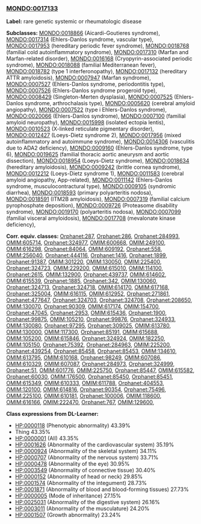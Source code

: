 
### [MONDO:0017133](http://purl.obolibrary.org/obo/MONDO_0017133)
**Label:** rare genetic systemic or rheumatologic disease

**Subclasses:** [MONDO:0018866](http://purl.obolibrary.org/obo/MONDO_0018866) (Aicardi-Goutieres syndrome), [MONDO:0017314](http://purl.obolibrary.org/obo/MONDO_0017314) (Ehlers-Danlos syndrome, vascular type), [MONDO:0017953](http://purl.obolibrary.org/obo/MONDO_0017953) (hereditary periodic fever syndrome), [MONDO:0018768](http://purl.obolibrary.org/obo/MONDO_0018768) (familial cold autoinflammatory syndrome), [MONDO:0017310](http://purl.obolibrary.org/obo/MONDO_0017310) (Marfan and Marfan-related disorder), [MONDO:0016168](http://purl.obolibrary.org/obo/MONDO_0016168) (Cryopyrin-associated periodic syndrome), [MONDO:0018088](http://purl.obolibrary.org/obo/MONDO_0018088) (familial Mediterranean fever), [MONDO:0018782](http://purl.obolibrary.org/obo/MONDO_0018782) (type 1 interferonopathy), [MONDO:0017132](http://purl.obolibrary.org/obo/MONDO_0017132) (hereditary ATTR amyloidosis), [MONDO:0007947](http://purl.obolibrary.org/obo/MONDO_0007947) (Marfan syndrome), [MONDO:0007527](http://purl.obolibrary.org/obo/MONDO_0007527) (Ehlers-Danlos syndrome, periodontitis type), [MONDO:0007526](http://purl.obolibrary.org/obo/MONDO_0007526) (Ehlers-Danlos syndrome progeroid type), [MONDO:0008429](http://purl.obolibrary.org/obo/MONDO_0008429) (Singleton-Merten dysplasia), [MONDO:0007525](http://purl.obolibrary.org/obo/MONDO_0007525) (Ehlers-Danlos syndrome, arthrochalasis type), [MONDO:0005620](http://purl.obolibrary.org/obo/MONDO_0005620) (cerebral amyloid angiopathy), [MONDO:0007522](http://purl.obolibrary.org/obo/MONDO_0007522) (type i Ehlers-Danlos syndrome), [MONDO:0020066](http://purl.obolibrary.org/obo/MONDO_0020066) (Ehlers-Danlos syndrome), [MONDO:0007100](http://purl.obolibrary.org/obo/MONDO_0007100) (familial amyloid neuropathy), [MONDO:0015998](http://purl.obolibrary.org/obo/MONDO_0015998) (isolated ectopia lentis), [MONDO:0010523](http://purl.obolibrary.org/obo/MONDO_0010523) (X-linked reticulate pigmentary disorder), [MONDO:0012427](http://purl.obolibrary.org/obo/MONDO_0012427) (Loeys-Dietz syndrome 2), [MONDO:0017956](http://purl.obolibrary.org/obo/MONDO_0017956) (mixed autoinflammatory and autoimmune syndrome), [MONDO:0014306](http://purl.obolibrary.org/obo/MONDO_0014306) (vasculitis due to ADA2 deficiency), [MONDO:0009160](http://purl.obolibrary.org/obo/MONDO_0009160) (Ehlers-Danlos syndrome, type 6), [MONDO:0019625](http://purl.obolibrary.org/obo/MONDO_0019625) (familial thoracic aortic aneurysm and aortic dissection), [MONDO:0018954](http://purl.obolibrary.org/obo/MONDO_0018954) (Loeys-Dietz syndrome), [MONDO:0018634](http://purl.obolibrary.org/obo/MONDO_0018634) (hereditary amyloidosis), [MONDO:0009242](http://purl.obolibrary.org/obo/MONDO_0009242) (brittle cornea syndrome), [MONDO:0012212](http://purl.obolibrary.org/obo/MONDO_0012212) (Loeys-Dietz syndrome 1), [MONDO:0011583](http://purl.obolibrary.org/obo/MONDO_0011583) (cerebral amyloid angiopathy, App-related), [MONDO:0011142](http://purl.obolibrary.org/obo/MONDO_0011142) (Ehlers-Danlos syndrome, musculocontractural type), [MONDO:0009105](http://purl.obolibrary.org/obo/MONDO_0009105) (syndromic diarrhea), [MONDO:0018593](http://purl.obolibrary.org/obo/MONDO_0018593) (primary polyarteritis nodosa), [MONDO:0018591](http://purl.obolibrary.org/obo/MONDO_0018591) (ITM2B amyloidosis), [MONDO:0007319](http://purl.obolibrary.org/obo/MONDO_0007319) (familial calcium pyrophosphate deposition), [MONDO:0009726](http://purl.obolibrary.org/obo/MONDO_0009726) (Proteasome disability syndrome), [MONDO:0019170](http://purl.obolibrary.org/obo/MONDO_0019170) (polyarteritis nodosa), [MONDO:0007099](http://purl.obolibrary.org/obo/MONDO_0007099) (familial visceral amyloidosis), [MONDO:0017708](http://purl.obolibrary.org/obo/MONDO_0017708) (mevalonate kinase deficiency), 

**Corr. equiv. classes:** [Orphanet:287](http://www.orpha.net/ORDO/Orphanet_287), [Orphanet:286](http://www.orpha.net/ORDO/Orphanet_286), [Orphanet:284993](http://www.orpha.net/ORDO/Orphanet_284993), [OMIM:605714](http://purl.obolibrary.org/obo/OMIM_605714), [Orphanet:324977](http://www.orpha.net/ORDO/Orphanet_324977), [OMIM:600668](http://purl.obolibrary.org/obo/OMIM_600668), [OMIM:249100](http://purl.obolibrary.org/obo/OMIM_249100), [OMIM:616298](http://purl.obolibrary.org/obo/OMIM_616298), [Orphanet:84064](http://www.orpha.net/ORDO/Orphanet_84064), [OMIM:609192](http://purl.obolibrary.org/obo/OMIM_609192), [Orphanet:558](http://www.orpha.net/ORDO/Orphanet_558), [OMIM:256040](http://purl.obolibrary.org/obo/OMIM_256040), [Orphanet:444116](http://www.orpha.net/ORDO/Orphanet_444116), [Orphanet:1416](http://www.orpha.net/ORDO/Orphanet_1416), [Orphanet:1899](http://www.orpha.net/ORDO/Orphanet_1899), [Orphanet:91387](http://www.orpha.net/ORDO/Orphanet_91387), [OMIM:301220](http://purl.obolibrary.org/obo/OMIM_301220), [OMIM:130050](http://purl.obolibrary.org/obo/OMIM_130050), [OMIM:225400](http://purl.obolibrary.org/obo/OMIM_225400), [Orphanet:324723](http://www.orpha.net/ORDO/Orphanet_324723), [OMIM:229200](http://purl.obolibrary.org/obo/OMIM_229200), [OMIM:615010](http://purl.obolibrary.org/obo/OMIM_615010), [OMIM:114100](http://purl.obolibrary.org/obo/OMIM_114100), [Orphanet:2615](http://www.orpha.net/ORDO/Orphanet_2615), [OMIM:132900](http://purl.obolibrary.org/obo/OMIM_132900), [Orphanet:439737](http://www.orpha.net/ORDO/Orphanet_439737), [OMIM:614602](http://purl.obolibrary.org/obo/OMIM_614602), [OMIM:615539](http://purl.obolibrary.org/obo/OMIM_615539), [Orphanet:1885](http://www.orpha.net/ORDO/Orphanet_1885), [Orphanet:342](http://www.orpha.net/ORDO/Orphanet_342), [OMIM:130060](http://purl.obolibrary.org/obo/OMIM_130060), [Orphanet:324713](http://www.orpha.net/ORDO/Orphanet_324713), [Orphanet:324718](http://www.orpha.net/ORDO/Orphanet_324718), [OMIM:614170](http://purl.obolibrary.org/obo/OMIM_614170), [OMIM:617168](http://purl.obolibrary.org/obo/OMIM_617168), [Orphanet:325004](http://www.orpha.net/ORDO/Orphanet_325004), [OMIM:616115](http://purl.obolibrary.org/obo/OMIM_616115), [OMIM:612952](http://purl.obolibrary.org/obo/OMIM_612952), [Orphanet:271861](http://www.orpha.net/ORDO/Orphanet_271861), [Orphanet:477647](http://www.orpha.net/ORDO/Orphanet_477647), [Orphanet:324703](http://www.orpha.net/ORDO/Orphanet_324703), [Orphanet:324708](http://www.orpha.net/ORDO/Orphanet_324708), [Orphanet:208650](http://www.orpha.net/ORDO/Orphanet_208650), [OMIM:130070](http://purl.obolibrary.org/obo/OMIM_130070), [Orphanet:90309](http://www.orpha.net/ORDO/Orphanet_90309), [OMIM:617174](http://purl.obolibrary.org/obo/OMIM_617174), [OMIM:154700](http://purl.obolibrary.org/obo/OMIM_154700), [Orphanet:47045](http://www.orpha.net/ORDO/Orphanet_47045), [Orphanet:2953](http://www.orpha.net/ORDO/Orphanet_2953), [OMIM:615436](http://purl.obolibrary.org/obo/OMIM_615436), [Orphanet:1900](http://www.orpha.net/ORDO/Orphanet_1900), [Orphanet:99875](http://www.orpha.net/ORDO/Orphanet_99875), [OMIM:105210](http://purl.obolibrary.org/obo/OMIM_105210), [Orphanet:99876](http://www.orpha.net/ORDO/Orphanet_99876), [Orphanet:324933](http://www.orpha.net/ORDO/Orphanet_324933), [OMIM:130080](http://purl.obolibrary.org/obo/OMIM_130080), [Orphanet:97295](http://www.orpha.net/ORDO/Orphanet_97295), [Orphanet:309025](http://www.orpha.net/ORDO/Orphanet_309025), [OMIM:613780](http://purl.obolibrary.org/obo/OMIM_613780), [OMIM:130000](http://purl.obolibrary.org/obo/OMIM_130000), [OMIM:117300](http://purl.obolibrary.org/obo/OMIM_117300), [Orphanet:85191](http://www.orpha.net/ORDO/Orphanet_85191), [OMIM:615688](http://purl.obolibrary.org/obo/OMIM_615688), [OMIM:105200](http://purl.obolibrary.org/obo/OMIM_105200), [OMIM:615846](http://purl.obolibrary.org/obo/OMIM_615846), [Orphanet:324924](http://www.orpha.net/ORDO/Orphanet_324924), [OMIM:182250](http://purl.obolibrary.org/obo/OMIM_182250), [OMIM:105150](http://purl.obolibrary.org/obo/OMIM_105150), [Orphanet:75392](http://www.orpha.net/ORDO/Orphanet_75392), [Orphanet:284963](http://www.orpha.net/ORDO/Orphanet_284963), [OMIM:225200](http://purl.obolibrary.org/obo/OMIM_225200), [Orphanet:439254](http://www.orpha.net/ORDO/Orphanet_439254), [Orphanet:85458](http://www.orpha.net/ORDO/Orphanet_85458), [Orphanet:85453](http://www.orpha.net/ORDO/Orphanet_85453), [OMIM:134610](http://purl.obolibrary.org/obo/OMIM_134610), [OMIM:613795](http://purl.obolibrary.org/obo/OMIM_613795), [OMIM:610168](http://purl.obolibrary.org/obo/OMIM_610168), [Orphanet:98249](http://www.orpha.net/ORDO/Orphanet_98249), [OMIM:607086](http://purl.obolibrary.org/obo/OMIM_607086), [OMIM:610329](http://purl.obolibrary.org/obo/OMIM_610329), [OMIM:607087](http://purl.obolibrary.org/obo/OMIM_607087), [Orphanet:284973](http://www.orpha.net/ORDO/Orphanet_284973), [Orphanet:324999](http://www.orpha.net/ORDO/Orphanet_324999), [Orphanet:51](http://www.orpha.net/ORDO/Orphanet_51), [OMIM:601776](http://purl.obolibrary.org/obo/OMIM_601776), [OMIM:225750](http://purl.obolibrary.org/obo/OMIM_225750), [Orphanet:85447](http://www.orpha.net/ORDO/Orphanet_85447), [OMIM:615582](http://purl.obolibrary.org/obo/OMIM_615582), [Orphanet:60030](http://www.orpha.net/ORDO/Orphanet_60030), [OMIM:176500](http://purl.obolibrary.org/obo/OMIM_176500), [Orphanet:85450](http://www.orpha.net/ORDO/Orphanet_85450), [Orphanet:85451](http://www.orpha.net/ORDO/Orphanet_85451), [OMIM:615349](http://purl.obolibrary.org/obo/OMIM_615349), [OMIM:610333](http://purl.obolibrary.org/obo/OMIM_610333), [OMIM:611788](http://purl.obolibrary.org/obo/OMIM_611788), [Orphanet:404553](http://www.orpha.net/ORDO/Orphanet_404553), [OMIM:120100](http://purl.obolibrary.org/obo/OMIM_120100), [OMIM:614816](http://purl.obolibrary.org/obo/OMIM_614816), [Orphanet:90354](http://www.orpha.net/ORDO/Orphanet_90354), [Orphanet:75496](http://www.orpha.net/ORDO/Orphanet_75496), [OMIM:225100](http://purl.obolibrary.org/obo/OMIM_225100), [OMIM:610181](http://purl.obolibrary.org/obo/OMIM_610181), [Orphanet:100006](http://www.orpha.net/ORDO/Orphanet_100006), [OMIM:118600](http://purl.obolibrary.org/obo/OMIM_118600), [OMIM:616166](http://purl.obolibrary.org/obo/OMIM_616166), [OMIM:222470](http://purl.obolibrary.org/obo/OMIM_222470), [Orphanet:767](http://www.orpha.net/ORDO/Orphanet_767), [OMIM:129600](http://purl.obolibrary.org/obo/OMIM_129600), 

**Class expressions from DL-Learner:**

- [HP:0000118](http://purl.obolibrary.org/obo/HP_0000118) (Phenotypic abnormality) 43.39%
- Thing 43.35%
- [HP:0000001](http://purl.obolibrary.org/obo/HP_0000001) (All) 43.35%
- [HP:0001626](http://purl.obolibrary.org/obo/HP_0001626) (Abnormality of the cardiovascular system) 35.19%
- [HP:0000924](http://purl.obolibrary.org/obo/HP_0000924) (Abnormality of the skeletal system) 34.11%
- [HP:0000707](http://purl.obolibrary.org/obo/HP_0000707) (Abnormality of the nervous system) 33.71%
- [HP:0000478](http://purl.obolibrary.org/obo/HP_0000478) (Abnormality of the eye) 30.95%
- [HP:0003549](http://purl.obolibrary.org/obo/HP_0003549) (Abnormality of connective tissue) 30.40%
- [HP:0000152](http://purl.obolibrary.org/obo/HP_0000152) (Abnormality of head or neck) 29.85%
- [HP:0001574](http://purl.obolibrary.org/obo/HP_0001574) (Abnormality of the integument) 28.73%
- [HP:0001871](http://purl.obolibrary.org/obo/HP_0001871) (Abnormality of blood and blood-forming tissues) 27.73%
- [HP:0000005](http://purl.obolibrary.org/obo/HP_0000005) (Mode of inheritance) 27.15%
- [HP:0025031](http://purl.obolibrary.org/obo/HP_0025031) (Abnormality of the digestive system) 26.16%
- [HP:0003011](http://purl.obolibrary.org/obo/HP_0003011) (Abnormality of the musculature) 24.20%
- [HP:0001507](http://purl.obolibrary.org/obo/HP_0001507) (Growth abnormality) 23.24%


